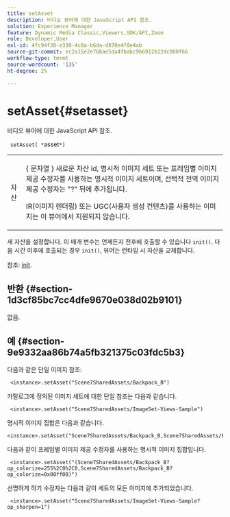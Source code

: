 ```yaml
---
title: setAsset
description: 비디오 뷰어에 대한 JavaScript API 참조.
solution: Experience Manager
feature: Dynamic Media Classic,Viewers,SDK/API,Zoom
role: Developer,User
exl-id: 4fc94f30-e330-4c8a-b6da-d870e4f8e4ab
source-git-commit: ec2a15e2e76bae5da4fbabc9b6912b12dc080f66
workflow-type: tm+mt
source-wordcount: '135'
ht-degree: 2%

---
```


# setAsset{#setasset}

비디오 뷰어에 대한 JavaScript API 참조.

` setAsset( *`asset`*)`

<table id="table_896DFF34A68A403DB93A6D597461A573"> 
 <tbody> 
  <tr> 
   <td colname="col1"> <p> <span class="codeph"> <span class="varname"> 자산 </span> </span> </p> </td> 
   <td colname="col2"> <p>{ <span class="codeph"> 문자열 </span>} 새로운 자산 id, 명시적 이미지 세트 또는 프레임별 이미지 제공 수정자를 사용하는 명시적 이미지 세트이며, 선택적 전역 이미지 제공 수정자는 "?" 뒤에 추가됩니다. </p> <p> IR(이미지 렌더링) 또는 UGC(사용자 생성 컨텐츠)를 사용하는 이미지는 이 뷰어에서 지원되지 않습니다. </p> </td> 
  </tr> 
 </tbody> 
</table>

새 자산을 설정합니다. 이 매개 변수는 언제든지 전후에 호출할 수 있습니다 `init()`. 다음 시간 이후에 호출되는 경우 `init()`, 뷰어는 런타임 시 자산을 교체합니다.

참조: [init](../../../c-html5-s7-aem-asset-viewers/c-html5-20-zoom-viewer-about/c-html5-20-zoom-viewer-javascriptapiref/r-html5-zoom-viewer-20-javascriptapiref-init.md#reference-aee94dd92a28410784f7a1792e28683b).

## 반환 {#section-1d3cf85bc7cc4dfe9670e038d02b9101}

없음.

## 예 {#section-9e9332aa86b74a5fb321375c03fdc5b3}

다음과 같은 단일 이미지 참조:

```
 <instance>.setAsset("Scene7SharedAssets/Backpack_B")
```

카탈로그에 정의된 이미지 세트에 대한 단일 참조는 다음과 같습니다.

```
 <instance>.setAsset("Scene7SharedAssets/ImageSet-Views-Sample")
```

명시적 이미지 집합은 다음과 같습니다.

```
<instance>.setAsset("Scene7SharedAssets/Backpack_B,Scene7SharedAssets/Backpack_C")
```

다음과 같이 프레임별 이미지 제공 수정자를 사용하는 명시적 이미지 집합입니다.

```
 <instance>.setAsset("(Scene7SharedAssets/Backpack_B?op_colorize=255%2C0%2C0,Scene7SharedAssets/Backpack_B?op_colorize=0x00ff00)")
```

선명하게 하기 수정자는 다음과 같이 세트의 모든 이미지에 추가되었습니다.

```
 <instance>.setAsset("Scene7SharedAssets/ImageSet-Views-Sample?op_sharpen=1")
```
